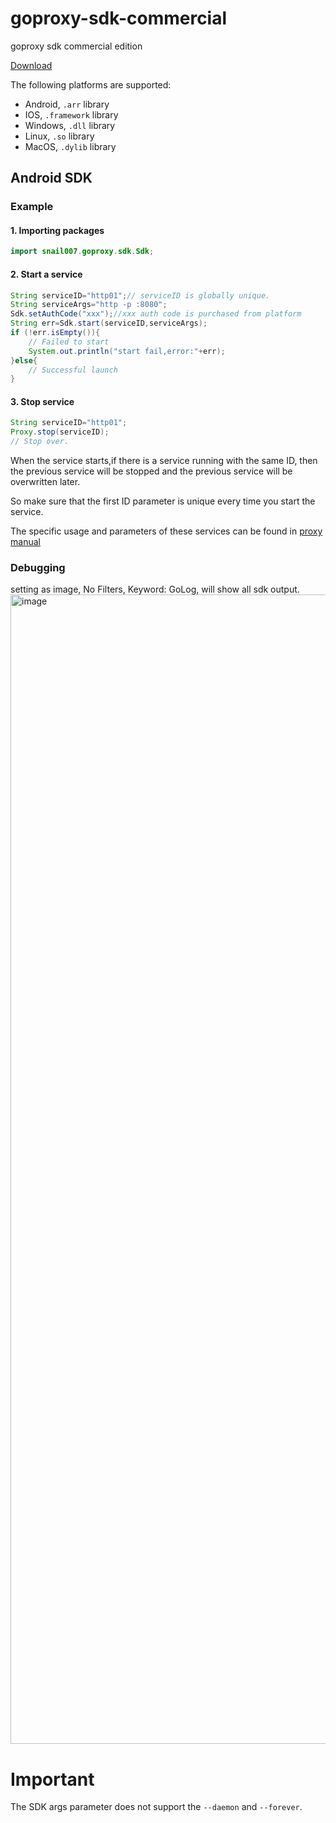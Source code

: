 # goproxy-sdk-commercial
goproxy sdk commercial edition

[Download](https://github.com/snail007/goproxy-sdk-commercial/releases)  

The following platforms are supported:
- Android, `.arr` library
- IOS, `.framework` library
- Windows, `.dll` library
- Linux, `.so` library
- MacOS, `.dylib` library

## Android SDK

### Example

#### 1. Importing packages

```java
import snail007.goproxy.sdk.Sdk;
```

#### 2. Start a service

```java
String serviceID="http01";// serviceID is globally unique.
String serviceArgs="http -p :8080";
Sdk.setAuthCode("xxx");//xxx auth code is purchased from platform 
String err=Sdk.start(serviceID,serviceArgs);
if (!err.isEmpty()){
    // Failed to start
    System.out.println("start fail,error:"+err);
}else{
    // Successful launch
}
```

#### 3. Stop service

```java
String serviceID="http01";
Proxy.stop(serviceID);
// Stop over.

```

When the service starts,if there is a service running with the same ID, then the previous service will be stopped and the previous service will be overwritten later.  

So make sure that the first ID parameter is unique every time you start the service.  

The specific usage and parameters of these services can be found in [proxy manual](https://github.com/snail007/goproxy/blob/master/README.md) 
### Debugging
setting as image, No Filters, Keyword: GoLog, will show all sdk output.
<img width="1839" alt="image" src="https://user-images.githubusercontent.com/4533203/207058497-04cdb275-c05b-4a50-8b11-ee48a7dd8ae1.png">

# Important
The SDK args parameter does not support the `--daemon` and `--forever`.


